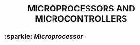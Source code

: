 <br>
<h1 align="center">MICROPROCESSORS AND MICROCONTROLLERS </h1>
<h2> :sparkle: <em>Microprocessor</em> </h2>
<p></p>
